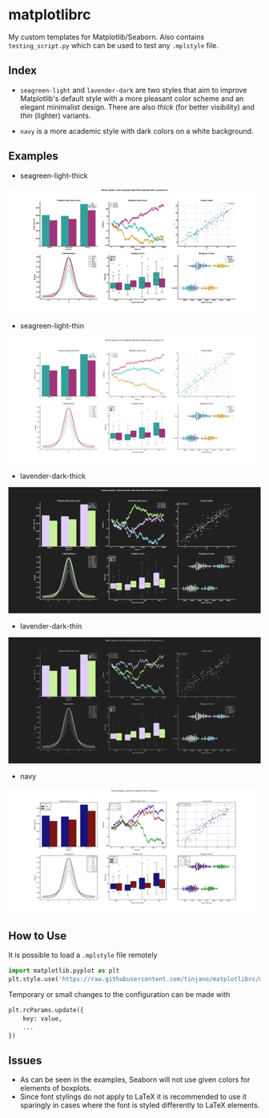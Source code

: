 # matplotlibrc
My custom templates for Matplotlib/Seaborn. Also contains `testing_script.py` which can be used to test any `.mplstyle` file.

## Index
- `seagreen-light` and `lavender-dark` are two styles that aim to improve Matplotlib's default style
with a more pleasant color scheme and an elegant minimalist design. There are also *thick* (for better visibility)
and *thin* (lighter) variants.

- `navy` is a more academic style with dark colors on a white background.

## Examples
- seagreen-light-thick

<img src="plots/seagreen-light-thick.png">

- seagreen-light-thin

<img src="plots/seagreen-light-thin.png">

- lavender-dark-thick

<img src="plots/lavender-dark-thick.png">

- lavender-dark-thin
<img src="plots/lavender-dark-thin.png">

- navy
<img src="plots/navy.png">

## How to Use
It is possible to load a `.mplstyle` file remotely

```python
import matplotlib.pyplot as plt
plt.style.use('https://raw.githubusercontent.com/tinjano/matplotlibrc/main/lavender-dark-thick.mplstyle')
```

Temporary or small changes to the configuration can be made with

```python
plt.rcParams.update({
	key: value,
	...
})
```


## Issues
- As can be seen in the examples, Seaborn will not use given colors for
elements of boxplots. 
- Since font stylings do not apply to LaTeX it is recommended to use
it sparingly in cases where the font is styled differently to LaTeX elements.

